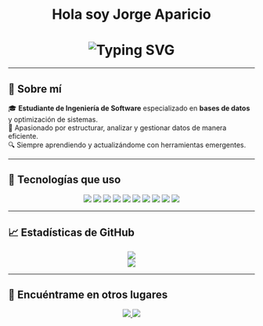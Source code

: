 <h1 align="center">
  Hola soy Jorge Aparicio
</h1>

<h1 align="center">
  <img src="https://readme-typing-svg.herokuapp.com?font=Fira+Code&weight=600&size=22&duration=2000&pause=1000&color=7C3AED&center=true&vCenter=true&width=500&lines=Estudiante+de+Ingenier%C3%ADa+de+Software" alt="Typing SVG" />
</h1>

---

## 🧠 Sobre mí

  🎓 **Estudiante de Ingeniería de Software** especializado en **bases de datos** y optimización de sistemas.  
  📌 Apasionado por estructurar, analizar y gestionar datos de manera eficiente.  
  🔍 Siempre aprendiendo y actualizándome con herramientas emergentes.

---

## 🚀 Tecnologías que uso

<div align="center">

<img src="https://img.shields.io/badge/C++-00599C?style=for-the-badge&logo=cplusplus&logoColor=white" />
<img src="https://img.shields.io/badge/JavaScript-F7DF1E?style=for-the-badge&logo=javascript&logoColor=black" />
<img src="https://img.shields.io/badge/VS_Code-007ACC?style=for-the-badge&logo=visual-studio-code&logoColor=white" />
<img src="https://img.shields.io/badge/Tailwind_CSS-38B2AC?style=for-the-badge&logo=tailwind-css&logoColor=white" />
<img src="https://img.shields.io/badge/MySQL-4479A1?style=for-the-badge&logo=mysql&logoColor=white" />
<img src="https://img.shields.io/badge/SQL_Server-CC2927?style=for-the-badge&logo=microsoftsqlserver&logoColor=white" />
<img src="https://img.shields.io/badge/MongoDB-47A248?style=for-the-badge&logo=mongodb&logoColor=white" />
<img src="https://img.shields.io/badge/Power%20BI-F2C811?style=for-the-badge&logo=powerbi&logoColor=white" />
<img src="https://img.shields.io/badge/Arduino-00979D?style=for-the-badge&logo=arduino&logoColor=white" />
<img src="https://img.shields.io/badge/Oracle-F80000?style=for-the-badge&logo=oracle&logoColor=white" />

</div>

---

## 📈 Estadísticas de GitHub

<div align="center">
  <img src="https://github-readme-stats.vercel.app/api?username=Japaricio2004&show_icons=true&theme=tokyonight&border_radius=10&custom_title=Estadísticas+de+Jorge" />
  <br/>
  <img src="https://github-readme-streak-stats.herokuapp.com?user=Japaricio2004&theme=tokyonight&date_format=M%20j%5B%2C%20Y%5D&fire=F97316&sideNums=7C3AED" />
</div>

---

## 🔗 Encuéntrame en otros lugares

<div align="center">
  <a href="https://www.linkedin.com/in/jorge-luis-aparicio-alvarez-485277211/">
    <img src="https://img.shields.io/badge/LinkedIn-%230077B5?style=for-the-badge&logo=linkedin&logoColor=white" />
  </a>
  <a href="https://www.instagram.com/jorge_luis_aparicio123/">
    <img src="https://img.shields.io/badge/Instagram-%23E4405F?style=for-the-badge&logo=instagram&logoColor=white" />
  </a>
</div>

